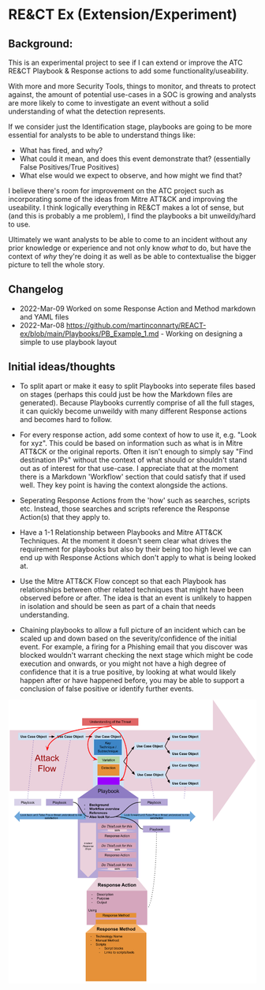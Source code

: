 # RE&CT Ex (Extension/Experiment)

## Background:

This is an experimental project to see if I can extend or improve the ATC RE&CT Playbook & Response actions to add some functionality/useability.

With more and more Security Tools, things to monitor, and threats to protect against, the amount of potential use-cases in a SOC is growing and analysts are more likely to come to investigate an event without a solid understanding of what the detection represents.

If we consider just the Identification stage, playbooks are going to be more essential for analysts to be able to understand things like:

- What has fired, and why? 
- What could it mean, and does this event demonstrate that? (essentially False Positives/True Positives)
- What else would we expect to observe, and how might we find that?

I believe there's room for improvement on the ATC project such as incorporating some of the ideas from Mitre ATT&CK and improving the useability. I think logically everything in RE&CT makes a lot of sense, but (and this is probably a me problem), I find the playbooks a bit unweildy/hard to use. 

Ultimately we want analysts to be able to come to an incident without any prior knowledge or experience and not only know *what* to do, but have the context of *why* they're doing it as well as be able to contextualise the bigger picture to tell the whole story.

##  Changelog

- 2022-Mar-09 Worked on some Response Action and Method markdown and YAML files
- 2022-Mar-08 https://github.com/martinconnarty/REACT-ex/blob/main/Playbooks/PB_Example_1.md - Working on designing a simple to use playbook layout


## Initial ideas/thoughts


- To split apart or make it easy to split Playbooks into seperate files based on stages (perhaps this could just be how the Markdown files are generated). Because Playbooks currently comprise of all the full stages, it can quickly become unweildy with many different Response actions and becomes hard to follow.

- For every response action, add some context of how to use it, e.g. "Look for xyz". This could be based on information such as what is in Mitre ATT&CK or the original reports. Often it isn't enough to simply say "Find destination IPs" without the context of what should or shouldn't stand out as of interest for that use-case. I appreciate that at the moment there is a Markdown 'Workflow' section that could satisfy that if used well. They key point is having the context alongside the actions.

- Seperating Response Actions from the 'how' such as searches, scripts etc. Instead, those searches and scripts reference the Response Action(s) that they apply to.

- Have a 1-1 Relationship between Playbooks and Mitre ATT&CK Techniques. At the moment it doesn't seem clear what drives the requirement for playbooks but also by their being too high level we can end up with Response Actions which don't apply to what is being looked at.

- Use the Mitre ATT&CK Flow concept so that each Playbook has relationships between other related techniques that might have been observed before or after. The idea is that an event is unlikely to happen in isolation and should be seen as part of a chain that needs understanding. 

- Chaining playbooks to allow a full picture of an incident which can be scaled up and down based on the severity/confidence of the initial event. 
For example, a firing for a Phishing email that you discover was blocked wouldn't warrant checking the next stage which might be code execution and onwards, or you might not have a high degree of confidence that it is a true positive, by looking at what would likely happen after or have happened before, you may be able to support a conclusion of false positive or identify further events.


![image](Attack%20flow.png)


